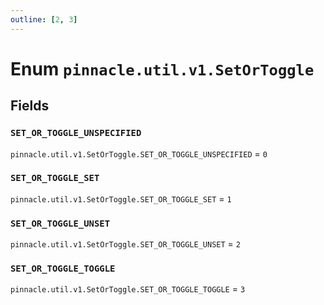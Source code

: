 ```yaml
---
outline: [2, 3]
---
```


# Enum `pinnacle.util.v1.SetOrToggle`






## Fields

### `SET_OR_TOGGLE_UNSPECIFIED`

`pinnacle.util.v1.SetOrToggle.SET_OR_TOGGLE_UNSPECIFIED` = `0`



### `SET_OR_TOGGLE_SET`

`pinnacle.util.v1.SetOrToggle.SET_OR_TOGGLE_SET` = `1`



### `SET_OR_TOGGLE_UNSET`

`pinnacle.util.v1.SetOrToggle.SET_OR_TOGGLE_UNSET` = `2`



### `SET_OR_TOGGLE_TOGGLE`

`pinnacle.util.v1.SetOrToggle.SET_OR_TOGGLE_TOGGLE` = `3`



